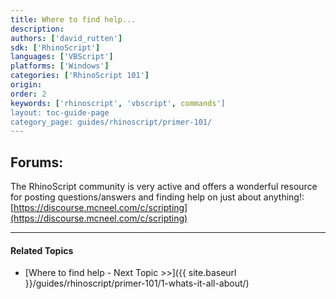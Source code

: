 ```yaml
---
title: Where to find help...
description:
authors: ['david_rutten']
sdk: ['RhinoScript']
languages: ['VBScript']
platforms: ['Windows']
categories: ['RhinoScript 101']
origin:
order: 2
keywords: ['rhinoscript', 'vbscript', commands']
layout: toc-guide-page
category_page: guides/rhinoscript/primer-101/
---
```


## Forums:

The RhinoScript community is very active and offers a wonderful resource for posting questions/answers and finding help on just about anything!:
[https://discourse.mcneel.com/c/scripting](https://discourse.mcneel.com/c/scripting)



---

#### Related Topics

- [Where to find help - Next Topic >>]({{ site.baseurl }}/guides/rhinoscript/primer-101/1-whats-it-all-about/)
